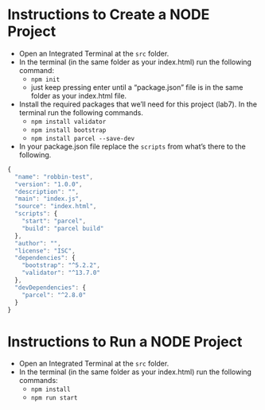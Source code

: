 # Instructions to Create a NODE Project

- Open an Integrated Terminal at the `src` folder.
- In the terminal (in the same folder as your index.html) run the following command:
  - `npm init`
  - just keep pressing enter until a “package.json” file is in the same folder as your index.html file.
- Install the required packages that we’ll need for this project (lab7). In the terminal run the following commands.
  - `npm install validator`
  - `npm install bootstrap`
  - `npm install parcel --save-dev`
- In your package.json file replace the `scripts` from what’s there to the following.

```javaScript
{
  "name": "robbin-test",
  "version": "1.0.0",
  "description": "",
  "main": "index.js",
  "source": "index.html",
  "scripts": {
    "start": "parcel",
    "build": "parcel build"
  },
  "author": "",
  "license": "ISC",
  "dependencies": {
    "bootstrap": "^5.2.2",
    "validator": "^13.7.0"
  },
  "devDependencies": {
    "parcel": "^2.8.0"
  }
}

```

# Instructions to Run a NODE Project

- Open an Integrated Terminal at the `src` folder.
- In the terminal (in the same folder as your index.html) run the following commands:
  - `npm install`
  - `npm run start`
